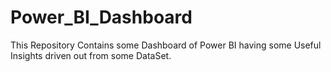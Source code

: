 # Power_BI_Dashboard
This Repository Contains some Dashboard of Power BI having some Useful Insights driven out from some DataSet.
